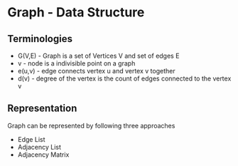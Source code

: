 # Graph - Data Structure

## Terminologies
  - G(V,E) - Graph is a set of Vertices V and set of edges E
  - v - node is a indivisible point on a graph
  - e(u,v) - edge connects vertex u and vertex v together
  - d(v) - degree of the vertex is the count of edges connected to the vertex v
  
  
## Representation 
 Graph can be represented by following three approaches
  - Edge List
  - Adjacency List
  - Adjacency Matrix
  
